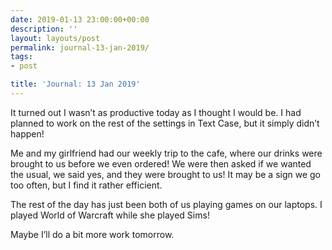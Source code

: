 ```yaml
---
date: 2019-01-13 23:00:00+00:00
description: ''
layout: layouts/post
permalink: journal-13-jan-2019/
tags:
- post

title: 'Journal: 13 Jan 2019'
---
```


<p>It turned out I wasn’t as productive today as I thought I would be. I had planned to work on the rest of the settings in Text Case, but it simply didn’t happen!</p>
<p>Me and my girlfriend had our weekly trip to the cafe, where our drinks were brought to us before we even ordered! We were then asked if we wanted the usual, we said yes, and they were brought to us! It may be a sign we go too often, but I find it rather efficient.</p>
<p>The rest of the day has just been both of us playing games on our laptops. I played World of Warcraft while she played Sims!</p>
<p>Maybe I’ll do a bit more work tomorrow.</p>
